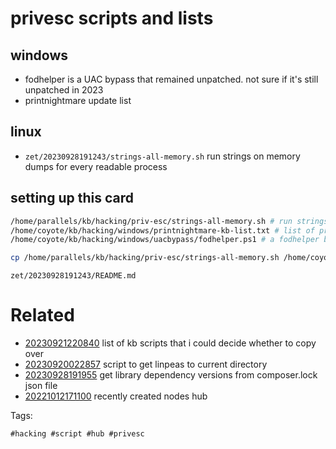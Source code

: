 # privesc scripts and lists

## windows
- fodhelper is a UAC bypass that remained unpatched. not sure if it's still unpatched in 2023
- printnightmare update list

## linux
- `zet/20230928191243/strings-all-memory.sh` run strings on memory dumps for every readable process

## setting up this card
```bash
/home/parallels/kb/hacking/priv-esc/strings-all-memory.sh # run strings on memory dumps for every readable process
/home/coyote/kb/hacking/windows/printnightmare-kb-list.txt # list of printnightmare KB patches
/home/coyote/kb/hacking/windows/uacbypass/fodhelper.ps1 # a fodhelper bypass that should go in zk hacking notes

cp /home/parallels/kb/hacking/priv-esc/strings-all-memory.sh /home/coyote/kb/hacking/windows/printnightmare-kb-list.txt /home/coyote/kb/hacking/windows/uacbypass/fodhelper.ps1 .
```

` zet/20230928191243/README.md `

# Related

- [20230921220840](/zet/20230921220840/README.md) list of kb scripts that i could decide whether to copy over
- [20230920022857](/zet/20230920022857/README.md) script to get linpeas to current directory
- [20230928191955](/zet/20230928191955/README.md) get library dependency versions from composer.lock json file
- [20221012171100](/zet/20221012171100/README.md) recently created nodes hub

Tags:

    #hacking #script #hub #privesc
